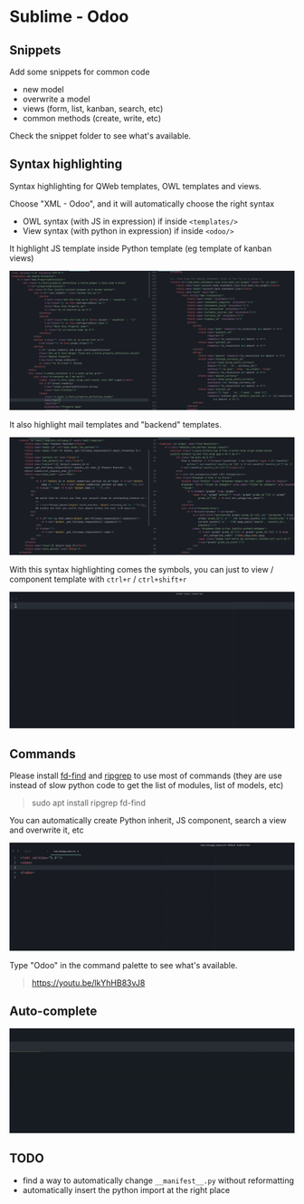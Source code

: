 # Sublime - Odoo
## Snippets
Add some snippets for common code
- new model
- overwrite a model
- views (form, list, kanban, search, etc)
- common methods (create, write, etc)

Check the snippet folder to see what's available.

## Syntax highlighting
Syntax highlighting for QWeb templates, OWL templates and views.

Choose "XML - Odoo", and it will automatically choose the right syntax
- OWL syntax (with JS in expression) if inside `<templates/>`
- View syntax (with python in expression) if inside `<odoo/>`

It highlight JS template inside Python template (eg template of kanban views)

<p align="center">
  <img src="img/demo.png">
</p>

It also highlight mail templates and "backend" templates.
<p align="center">
  <img src="img/demo_template.png">
</p>

With this syntax highlighting comes the symbols, you can just to view / component template with `ctrl+r` / `ctrl+shift+r`
<p align="center">
  <img src="img/demo_symbols.gif">
</p>

## Commands
Please install [fd-find](https://github.com/sharkdp/fd) and [ripgrep](https://github.com/BurntSushi/ripgrep) to use most of commands (they are use instead of slow python code to get the list of modules, list of models, etc)

> sudo apt install ripgrep fd-find

You can automatically create Python inherit, JS component, search a view and overwrite it, etc
<p align="center">
  <img src="img/demo_view.gif">
</p>

Type "Odoo" in the command palette to see what's available.
> https://youtu.be/lkYhHB83vJ8

## Auto-complete
<p align="center">
  <img src="img/demo_env.gif">
</p>

## TODO
- find a way to automatically change `__manifest__.py` without reformatting
- automatically insert the python import at the right place
